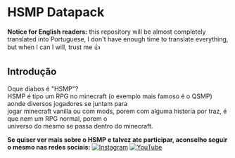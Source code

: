 # HSMP Datapack

**Notice for English readers:**
this repository will be almost completely translated into Portuguese, I don't have enough time to translate everything, but when I can I will, trust me 👍

## Introdução
Oque diabos é "HSMP"?</br>
HSMP é tipo um RPG no minecraft (o exemplo mais famoso é o QSMP) aonde diversos jogadores se juntam para</br>
jogar minecraft vanilla ou com mods, porem com alguma historia por traz, é que nem um RPG normal, porem o</br>
universo do mesmo se passa dentro do minecraft.</br>

**Se quiser ver mais sobre o HSMP e talvez ate participar, aconselho seguir o mesmo nas redes sociais:**
[![Instagram](https://img.shields.io/badge/Instagram-%23E4405F.svg?style=for-the-badge&logo=Instagram&logoColor=white)](https://www.instagram.com/hsmp_0/)
[![YouTube](https://img.shields.io/badge/YouTube-%23FF0000.svg?style=for-the-badge&logo=YouTube&logoColor=white)](https://www.youtube.com/@HSMP_)